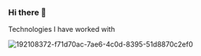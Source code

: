 ### Hi there 👋

<!--
**Anantg0211/Anantg0211** is a ✨ _special_ ✨ repository because its `README.md` (this file) appears on your GitHub profile.

Here are some ideas to get you started:

- 🔭 I’m currently working on ...
- 🌱 I’m currently learning ...
- 👯 I’m looking to collaborate on ...
- 🤔 I’m looking for help with ...
- 💬 Ask me about ...
- 📫 How to reach me: ...
- 😄 Pronouns: ...
- ⚡ Fun fact: ...
-->
Technologies I have worked with

![192108372-f71d70ac-7ae6-4c0d-8395-51d8870c2ef0](https://github.com/Anantg0211/Anantg0211/assets/91323368/5628f205-ff76-46c8-a1aa-c97241c266b2)
